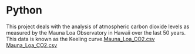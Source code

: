 # Python

This project deals with the analysis of atmospheric carbon dioxide levels
as measured by the Mauna Loa Observatory in Hawaii over the last 50 years. 
This data is known as the Keeling curve.[Mauna_Loa_CO2.csv](https://github.com/ZJulieWang/Python/files/10788300/Mauna_Loa_CO2.csv)
[Mauna_Loa_CO2.csv](https://github.com/ZJulieWang/Python/files/10788303/Mauna_Loa_CO2.csv)
